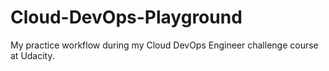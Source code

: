 # Cloud-DevOps-Playground
My practice workflow during my Cloud DevOps Engineer challenge course at Udacity.
